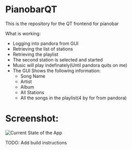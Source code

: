 PianobarQT
=========

This is the repository for the QT frontend for pianobar

What is working:

* Logging into pandora from GUI
* Retrieving the list of stations
* Retrieving the playlist
* The second station is selected and started
* Music will play indefinately(Until pandora quits on me)
* The GUI Shows the following information:
  * Song Name
  * Artist
  * Album
  * All Stations
  * All the songs in the playlist(4 by for from pandora)  


Screenshot:
==========
![Current State of the App](https://dl.dropbox.com/u/784245/PianobarQT_Screenshot5.png)


TODO: Add build instructions
